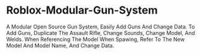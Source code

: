 # Roblox-Modular-Gun-System
A Modular Open Source Gun System, Easily Add Guns And Change Data.  To Add Guns, Duplicate The Assault Rifle, Change Sounds, Change Model, And Welds.  When Referencing The Model When Spawing, Refer To The New Model And Model Name, And Change Data.  
